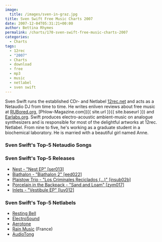 ```yaml
---
image:
  title: /images/sven-in-graz.jpg
title: Sven Swift Free Music Charts 2007
date: 2007-12-04T05:31:21+00:00
author: Bettina Rhymes
permalink: /charts/170-sven-swift-free-music-charts-2007
categories:
  - Charts
tags:
  - 12rec
  - "2007"
  - Charts
  - download
  - free
  - mp3
  - music
  - netlabel
  - sven swift
---
```

Sven Swift runs the established CDr- and Netlabel [12rec.net](http://www.12rec.net) and acts as a Netaudio DJ from time to time. He writes enliven reviews about free music at [RUBored.org](http://www.RUBored.org), [Phlow-Magazine.com]({{ site.url }}{{ site.baseurl }}) and [Earlabs.org](http://www.earlabs.org). Swift produces electro-acoustic ambient-music on analogue synthesizers and is responsible for most of the delightful artworks at 12rec. Netlabel. From nine to five, he's working as a graduate student in a biochemical laboratory. He is married with a beautiful girl named Anne.<!--more-->

<!--adsense-->

### Sven Swift's Top-5 Netaudio Songs

### Sven Swift's Top-5 Releases

  * [Nest - "Nest EP" [ser013]](http://serein.co.uk/music/ser013/)
  * [Biathalon - "Biathalon 2" [eed022]](http://www.electronicdiversity.com/albums/EED0022.htm)
  * [Plaistow Trio - "Los Criminales Reciclados (...)" [insub02b]](http://www.dincise.net/insubordinations/releasescdr02.html)
  * [Porcelain in the Backpack - "Sand and Loam" [zym017]](http://www.zymogen.net/releases/zym017/)
  * [Inlets - "Vestibule EP" [luv012]](http://www.luvsound.org/release/luv012/)

### Sven Swift's Top-5 Netlabels

  * [Resting Bell](http://restingbell.net)
  * [ElectroSound](http://www.netaudio.ru/electrosound/)
  * [Aerotone](http://aerotone.net)
  * [Rain Music](http://rainmusic.free.fr) (France)
  * [AudioTong](http://audiotong.net/)